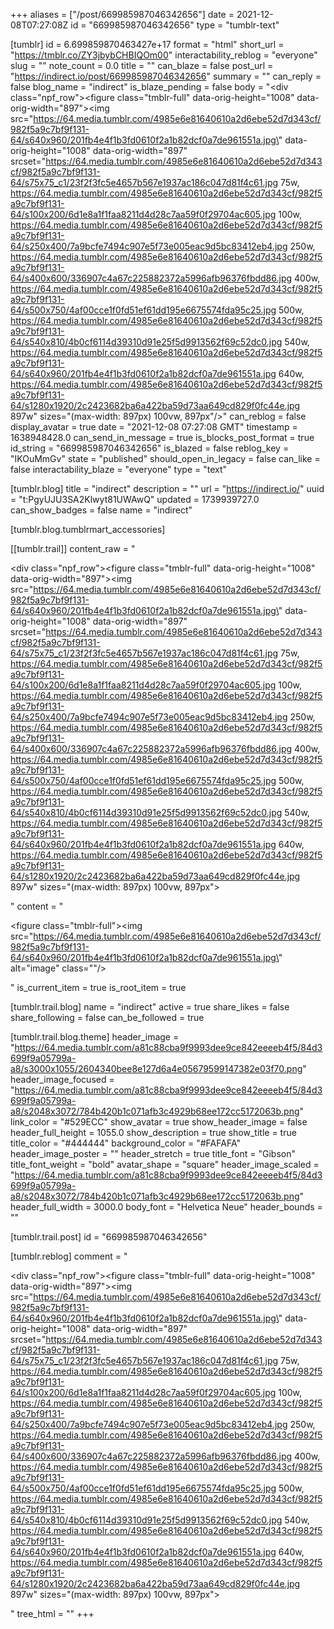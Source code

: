 +++
aliases = ["/post/669985987046342656"]
date = 2021-12-08T07:27:08Z
id = "669985987046342656"
type = "tumblr-text"

[tumblr]
id = 6.699859870463427e+17
format = "html"
short_url = "https://tmblr.co/ZY3jbybCHBIQOm00"
interactability_reblog = "everyone"
slug = ""
note_count = 0.0
title = ""
can_blaze = false
post_url = "https://indirect.io/post/669985987046342656"
summary = ""
can_reply = false
blog_name = "indirect"
is_blaze_pending = false
body = "<div class=\"npf_row\"><figure class=\"tmblr-full\" data-orig-height=\"1008\" data-orig-width=\"897\"><img src=\"https://64.media.tumblr.com/4985e6e81640610a2d6ebe52d7d343cf/982f5a9c7bf9f131-64/s640x960/201fb4e4f1b3fd0610f2a1b82dcf0a7de961551a.jpg\" data-orig-height=\"1008\" data-orig-width=\"897\" srcset=\"https://64.media.tumblr.com/4985e6e81640610a2d6ebe52d7d343cf/982f5a9c7bf9f131-64/s75x75_c1/23f2f3fc5e4657b567e1937ac186c047d81f4c61.jpg 75w, https://64.media.tumblr.com/4985e6e81640610a2d6ebe52d7d343cf/982f5a9c7bf9f131-64/s100x200/6d1e8a1f1faa8211d4d28c7aa59f0f29704ac605.jpg 100w, https://64.media.tumblr.com/4985e6e81640610a2d6ebe52d7d343cf/982f5a9c7bf9f131-64/s250x400/7a9bcfe7494c907e5f73e005eac9d5bc83412eb4.jpg 250w, https://64.media.tumblr.com/4985e6e81640610a2d6ebe52d7d343cf/982f5a9c7bf9f131-64/s400x600/336907c4a67c225882372a5996afb96376fbdd86.jpg 400w, https://64.media.tumblr.com/4985e6e81640610a2d6ebe52d7d343cf/982f5a9c7bf9f131-64/s500x750/4af00cce1f0fd51ef61dd195e6675574fda95c25.jpg 500w, https://64.media.tumblr.com/4985e6e81640610a2d6ebe52d7d343cf/982f5a9c7bf9f131-64/s540x810/4b0cf6114d39310d91e25f5d9913562f69c52dc0.jpg 540w, https://64.media.tumblr.com/4985e6e81640610a2d6ebe52d7d343cf/982f5a9c7bf9f131-64/s640x960/201fb4e4f1b3fd0610f2a1b82dcf0a7de961551a.jpg 640w, https://64.media.tumblr.com/4985e6e81640610a2d6ebe52d7d343cf/982f5a9c7bf9f131-64/s1280x1920/2c2423682ba6a422ba59d73aa649cd829f0fc44e.jpg 897w\" sizes=\"(max-width: 897px) 100vw, 897px\"/></figure></div>"
can_reblog = false
display_avatar = true
date = "2021-12-08 07:27:08 GMT"
timestamp = 1638948428.0
can_send_in_message = true
is_blocks_post_format = true
id_string = "669985987046342656"
is_blazed = false
reblog_key = "IKOuMmGv"
state = "published"
should_open_in_legacy = false
can_like = false
interactability_blaze = "everyone"
type = "text"

[tumblr.blog]
title = "indirect"
description = ""
url = "https://indirect.io/"
uuid = "t:PgyUJU3SA2Klwyt81UWAwQ"
updated = 1739939727.0
can_show_badges = false
name = "indirect"

[tumblr.blog.tumblrmart_accessories]

[[tumblr.trail]]
content_raw = "<p><div class=\"npf_row\"><figure class=\"tmblr-full\" data-orig-height=\"1008\" data-orig-width=\"897\"><img src=\"https://64.media.tumblr.com/4985e6e81640610a2d6ebe52d7d343cf/982f5a9c7bf9f131-64/s640x960/201fb4e4f1b3fd0610f2a1b82dcf0a7de961551a.jpg\" data-orig-height=\"1008\" data-orig-width=\"897\" srcset=\"https://64.media.tumblr.com/4985e6e81640610a2d6ebe52d7d343cf/982f5a9c7bf9f131-64/s75x75_c1/23f2f3fc5e4657b567e1937ac186c047d81f4c61.jpg 75w, https://64.media.tumblr.com/4985e6e81640610a2d6ebe52d7d343cf/982f5a9c7bf9f131-64/s100x200/6d1e8a1f1faa8211d4d28c7aa59f0f29704ac605.jpg 100w, https://64.media.tumblr.com/4985e6e81640610a2d6ebe52d7d343cf/982f5a9c7bf9f131-64/s250x400/7a9bcfe7494c907e5f73e005eac9d5bc83412eb4.jpg 250w, https://64.media.tumblr.com/4985e6e81640610a2d6ebe52d7d343cf/982f5a9c7bf9f131-64/s400x600/336907c4a67c225882372a5996afb96376fbdd86.jpg 400w, https://64.media.tumblr.com/4985e6e81640610a2d6ebe52d7d343cf/982f5a9c7bf9f131-64/s500x750/4af00cce1f0fd51ef61dd195e6675574fda95c25.jpg 500w, https://64.media.tumblr.com/4985e6e81640610a2d6ebe52d7d343cf/982f5a9c7bf9f131-64/s540x810/4b0cf6114d39310d91e25f5d9913562f69c52dc0.jpg 540w, https://64.media.tumblr.com/4985e6e81640610a2d6ebe52d7d343cf/982f5a9c7bf9f131-64/s640x960/201fb4e4f1b3fd0610f2a1b82dcf0a7de961551a.jpg 640w, https://64.media.tumblr.com/4985e6e81640610a2d6ebe52d7d343cf/982f5a9c7bf9f131-64/s1280x1920/2c2423682ba6a422ba59d73aa649cd829f0fc44e.jpg 897w\" sizes=\"(max-width: 897px) 100vw, 897px\"></figure></div></p>"
content = "<p><figure class=\"tmblr-full\"><img src=\"https://64.media.tumblr.com/4985e6e81640610a2d6ebe52d7d343cf/982f5a9c7bf9f131-64/s640x960/201fb4e4f1b3fd0610f2a1b82dcf0a7de961551a.jpg\" alt=\"image\" class=\"\"/></figure></p>"
is_current_item = true
is_root_item = true

[tumblr.trail.blog]
name = "indirect"
active = true
share_likes = false
share_following = false
can_be_followed = true

[tumblr.trail.blog.theme]
header_image = "https://64.media.tumblr.com/a81c88cba9f9993dee9ce842eeeeb4f5/84d3699f9a05799a-a8/s3000x1055/2604340bee8e127d6a4e05679599147382e03f70.png"
header_image_focused = "https://64.media.tumblr.com/a81c88cba9f9993dee9ce842eeeeb4f5/84d3699f9a05799a-a8/s2048x3072/784b420b1c071afb3c4929b68ee172cc5172063b.png"
link_color = "#529ECC"
show_avatar = true
show_header_image = false
header_full_height = 1055.0
show_description = true
show_title = true
title_color = "#444444"
background_color = "#FAFAFA"
header_image_poster = ""
header_stretch = true
title_font = "Gibson"
title_font_weight = "bold"
avatar_shape = "square"
header_image_scaled = "https://64.media.tumblr.com/a81c88cba9f9993dee9ce842eeeeb4f5/84d3699f9a05799a-a8/s2048x3072/784b420b1c071afb3c4929b68ee172cc5172063b.png"
header_full_width = 3000.0
body_font = "Helvetica Neue"
header_bounds = ""

[tumblr.trail.post]
id = "669985987046342656"

[tumblr.reblog]
comment = "<p><div class=\"npf_row\"><figure class=\"tmblr-full\" data-orig-height=\"1008\" data-orig-width=\"897\"><img src=\"https://64.media.tumblr.com/4985e6e81640610a2d6ebe52d7d343cf/982f5a9c7bf9f131-64/s640x960/201fb4e4f1b3fd0610f2a1b82dcf0a7de961551a.jpg\" data-orig-height=\"1008\" data-orig-width=\"897\" srcset=\"https://64.media.tumblr.com/4985e6e81640610a2d6ebe52d7d343cf/982f5a9c7bf9f131-64/s75x75_c1/23f2f3fc5e4657b567e1937ac186c047d81f4c61.jpg 75w, https://64.media.tumblr.com/4985e6e81640610a2d6ebe52d7d343cf/982f5a9c7bf9f131-64/s100x200/6d1e8a1f1faa8211d4d28c7aa59f0f29704ac605.jpg 100w, https://64.media.tumblr.com/4985e6e81640610a2d6ebe52d7d343cf/982f5a9c7bf9f131-64/s250x400/7a9bcfe7494c907e5f73e005eac9d5bc83412eb4.jpg 250w, https://64.media.tumblr.com/4985e6e81640610a2d6ebe52d7d343cf/982f5a9c7bf9f131-64/s400x600/336907c4a67c225882372a5996afb96376fbdd86.jpg 400w, https://64.media.tumblr.com/4985e6e81640610a2d6ebe52d7d343cf/982f5a9c7bf9f131-64/s500x750/4af00cce1f0fd51ef61dd195e6675574fda95c25.jpg 500w, https://64.media.tumblr.com/4985e6e81640610a2d6ebe52d7d343cf/982f5a9c7bf9f131-64/s540x810/4b0cf6114d39310d91e25f5d9913562f69c52dc0.jpg 540w, https://64.media.tumblr.com/4985e6e81640610a2d6ebe52d7d343cf/982f5a9c7bf9f131-64/s640x960/201fb4e4f1b3fd0610f2a1b82dcf0a7de961551a.jpg 640w, https://64.media.tumblr.com/4985e6e81640610a2d6ebe52d7d343cf/982f5a9c7bf9f131-64/s1280x1920/2c2423682ba6a422ba59d73aa649cd829f0fc44e.jpg 897w\" sizes=\"(max-width: 897px) 100vw, 897px\"></figure></div></p>"
tree_html = ""
+++
